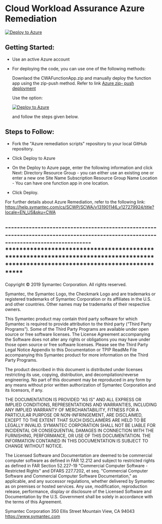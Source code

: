 
# Cloud Workload Assurance Azure Remediation

[![Deploy to Azure](https://azuredeploy.net/deploybutton.svg)](https://azuredeploy.net/)



## Getting Started:
* Use an active Azure account
* For deploying the code, you can use one of the following methods:
	
	Downlaod the CWAFunctionApp.zip and manually deploy the function app using the zip-push method. Refer to link [Azure zip-		push deployment](https://docs.microsoft.com/en-us/azure/azure-functions/deployment-zip-push)	 

	Use the option: 
	
	[![Deploy to Azure](https://azuredeploy.net/deploybutton.svg)](https://azuredeploy.net/)
	
	and follow the steps given below.

## Steps to Follow:
* Fork the "Azure remediation scripts" repository to your local GitHub repository.

* Click Deploy to Azure
* On the Deploy to Azure page, enter the following information and click Next:
	Directory
	Resource Group - you can either use an existing one or enter a new one
	Site Name
	Subscription
	Resource Group Name
	Location - You can have one function app in one location.
* Click Deploy.

For further details about Azure Remediation, refer to the following link:
https://help.symantec.com/cs/SCWP/SCWA/v131901146_v127279924/title?locale=EN_US&sku=CWA
	
-----------------------------------------------------------------------------------------------------------------------------------***********************************************************************************************************************************
-----------------------------------------------------------------------------------------------------------------------------------

Copyright © 2019 Symantec Corporation. All rights reserved.

Symantec, the Symantec Logo, the Checkmark Logo and  are trademarks or registered trademarks of Symantec Corporation or its affiliates in the U.S. and other countries. Other names may be trademarks of their respective owners.

This Symantec product may contain third party software for which Symantec is required to provide attribution to the third party (“Third Party Programs”). Some of the Third Party Programs are available under open source or free software licenses. The License Agreement accompanying the Software does not alter any rights or obligations you may have under those open source or free software licenses. Please see the Third Party Legal Notice Appendix to this Documentation or TPIP ReadMe File accompanying this Symantec product for more information on the Third Party Programs.

The product described in this document is distributed under licenses restricting its use, copying, distribution, and decompilation/reverse engineering. No part of this document may be reproduced in any form by any means without prior written authorization of Symantec Corporation and its licensors, if any.

THE DOCUMENTATION IS PROVIDED "AS IS" AND ALL EXPRESS OR IMPLIED CONDITIONS, REPRESENTATIONS AND WARRANTIES, INCLUDING ANY IMPLIED WARRANTY OF MERCHANTABILITY, FITNESS FOR A PARTICULAR PURPOSE OR NON-INFRINGEMENT, ARE DISCLAIMED, EXCEPT TO THE EXTENT THAT SUCH DISCLAIMERS ARE HELD TO BE LEGALLY INVALID. SYMANTEC CORPORATION SHALL NOT BE LIABLE FOR INCIDENTAL OR CONSEQUENTIAL DAMAGES IN CONNECTION WITH THE FURNISHING, PERFORMANCE, OR USE OF THIS DOCUMENTATION. THE INFORMATION CONTAINED IN THIS DOCUMENTATION IS SUBJECT TO CHANGE WITHOUT NOTICE.

The Licensed Software and Documentation are deemed to be commercial computer software as defined in FAR 12.212 and subject to restricted rights as defined in FAR Section 52.227-19 "Commercial Computer Software - Restricted Rights" and DFARS 227.7202, et seq. "Commercial Computer Software and Commercial Computer Software Documentation," as applicable, and any successor regulations, whether delivered by Symantec as on premises or hosted services. Any use, modification, reproduction release, performance, display or disclosure of the Licensed Software and Documentation by the U.S. Government shall be solely in accordance with the terms of this Agreement.

Symantec Corporation
350 Ellis Street
Mountain View, CA 94043
https://www.symantec.com

